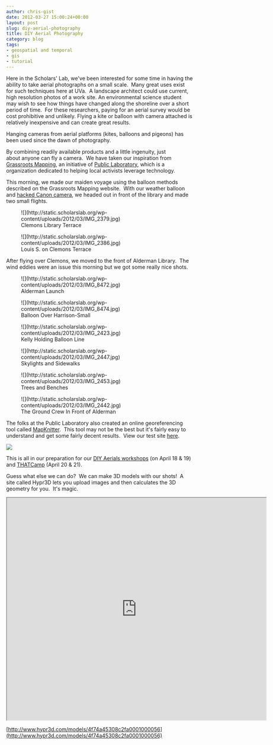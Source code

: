 ```yaml
---
author: chris-gist
date: 2012-03-27 15:00:24+00:00
layout: post
slug: diy-aerial-photography
title: DIY Aerial Photography
category: blog
tags:
- geospatial and temporal
- gis
- tutorial
---
```


Here in the Scholars' Lab, we've been interested for some time in having the ability to take aerial photographs on a small scale.  Many great uses exist for such techniques here at UVa.  A landscape architect could use current, high resolution photos of a work site. An environmental science student may wish to see how things have changed along the shoreline over a short period of time.  For these researchers, paying for an aerial survey would be cost prohibitive and unlikely. Flying a kite or balloon with camera attached is relatively inexpensive and can create great results.

Hanging cameras from aerial platforms (kites, balloons and pigeons) has been used since the dawn of photography.

By combining readily available products and a little ingenuity, just about anyone can fly a camera.  We have taken our inspiration from [Grassroots Mapping](http://grassrootsmapping.org/), an initiative of [Public Laboratory](http://publiclaboratory.org/home), which is a organization dedicated to helping local activists leverage technology.


This morning, we made our maiden voyage using the balloon methods described on the Grassroots Mapping website.  With our weather balloon and [hacked Canon camera](http://chdk.wikia.com/wiki/CHDK), we headed out in front of the library and made two small flights.

<figure>
  ![](http://static.scholarslab.org/wp-content/uploads/2012/03/IMG_2379.jpg)
  <figcaption>
 Clemons Library Terrace
</figcaption>

</figure>

<figure>
  ![](http://static.scholarslab.org/wp-content/uploads/2012/03/IMG_2386.jpg)
  <figcaption>
 Louis S. on Clemons Terrace
</figcaption>

</figure>

After flying over Clemons, we moved to the front of Alderman Library.  The wind eddies were an issue this morning but we got some really nice shots.

<figure>
  ![](http://static.scholarslab.org/wp-content/uploads/2012/03/IMG_8472.jpg)
  <figcaption>
 Alderman Launch
</figcaption>

</figure>

<figure>
  ![](http://static.scholarslab.org/wp-content/uploads/2012/03/IMG_8474.jpg)
  <figcaption>
 Balloon Over Harrison-Small
</figcaption>

</figure>

<figure>
  ![](http://static.scholarslab.org/wp-content/uploads/2012/03/IMG_2423.jpg)
  <figcaption>
 Kelly Holding Balloon Line
</figcaption>

</figure>

<figure>
  ![](http://static.scholarslab.org/wp-content/uploads/2012/03/IMG_2447.jpg)
  <figcaption>
 Skylights and Sidewalks
</figcaption>

</figure>

<figure>
  ![](http://static.scholarslab.org/wp-content/uploads/2012/03/IMG_2453.jpg)
  <figcaption>
 Trees and Benches
</figcaption>

</figure>

<figure>
  ![](http://static.scholarslab.org/wp-content/uploads/2012/03/IMG_2442.jpg)
  <figcaption>
 The Ground Crew In Front of Alderman
</figcaption>

</figure>

The folks at the Public Laboratory also created an online georeferencing tool called [MapKnitter](http://mapknitter.org).  This tool may not be the best but it's fairly easy to understand and get some fairly decent results.  View our test site [here](http://mapknitter.org/maps/uva-library-test).


![](http://static.scholarslab.org/wp-content/uploads/2012/03/MapKnitter.png)


This is all in our preparation for our [DIY Aerials workshops](http://www.scholarslab.org/resources/class/Spring2012GIS/) (on April 18 & 19) and [THATCamp](http://virginia2012.thatcamp.org/) (April 20 & 21).

Guess what else we can do?  We can make 3D models with our shots!  A site called Hypr3D lets you upload images and then calculates the 3D geometry for you.  It's magic.

<iframe width="700" height="600" src="http://www.hypr3d.com/models/4f74a45308c2fa0001000056/embedded_viewer"></iframe>

[http://www.hypr3d.com/models/4f74a45308c2fa0001000056](http://www.hypr3d.com/models/4f74a45308c2fa0001000056)
